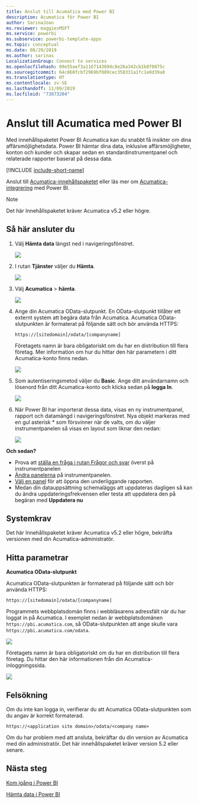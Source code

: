 ```yaml
---
title: Anslut till Acumatica med Power BI
description: Acumatica för Power BI
author: SarinaJoan
ms.reviewer: maggiesMSFT
ms.service: powerbi
ms.subservice: powerbi-template-apps
ms.topic: conceptual
ms.date: 08/29/2019
ms.author: sarinas
LocalizationGroup: Connect to services
ms.openlocfilehash: 09e55aef3a1167143694c8e26a342cb1b8f0875c
ms.sourcegitcommit: 64c860fcbf2969bf089cec358331a1fc1e0d39a8
ms.translationtype: HT
ms.contentlocale: sv-SE
ms.lasthandoff: 11/09/2019
ms.locfileid: "73873204"
---
```

# <a name="connect-to-acumatica-with-power-bi"></a>Anslut till Acumatica med Power BI
Med innehållspaketet Power BI Acumatica kan du snabbt få insikter om dina affärsmöjlighetsdata. Power BI hämtar dina data, inklusive affärsmöjligheter, konton och kunder och skapar sedan en standardinstrumentpanel och relaterade rapporter baserat på dessa data.

[!INCLUDE [include-short-name](./includes/service-deprecate-content-packs.md)]

Anslut till [Acumatica-innehållspaketet](https://app.powerbi.com/getdata/services/acumatica) eller läs mer om [Acumatica-integrering](https://powerbi.microsoft.com/integrations/acumatica) med Power BI.

>[!NOTE]
>Det här Innehållspaketet kräver Acumatica v5.2 eller högre.

## <a name="how-to-connect"></a>Så här ansluter du
1. Välj **Hämta data** längst ned i navigeringsfönstret.
   
   ![](media/service-connect-to-acumatica/getdata3.png)
2. I rutan **Tjänster** väljer du **Hämta**.
   
   ![](media/service-connect-to-acumatica/getdata2.png)
3. Välj **Acumatica** \> **hämta**.
   
   ![](media/service-connect-to-acumatica/acumatica.png)
4. Ange din Acumatica OData-slutpunkt. En OData-slutpunkt tillåter ett externt system att begära data från Acumatica. Acumatica OData-slutpunkten är formaterat på följande sätt och bör använda HTTPS:
   
     `https://[sitedomain]/odata/[companyname]`
   
   Företagets namn är bara obligatoriskt om du har en distribution till flera företag. Mer information om hur du hittar den här parametern i ditt Acumatica-konto finns nedan.
   
   ![](media/service-connect-to-acumatica/parameters.png)
5. Som autentiseringsmetod väljer du **Basic**. Ange ditt användarnamn och lösenord från ditt Acumatica-konto och klicka sedan på **logga In**.
   
    ![](media/service-connect-to-acumatica/creds2.png)
6. När Power BI har importerat dessa data, visas en ny instrumentpanel, rapport och datamängd i navigeringsfönstret. Nya objekt markeras med en gul asterisk \* som försvinner när de valts, om du väljer instrumentpanelen så visas en layout som liknar den nedan:
   
    ![](media/service-connect-to-acumatica/dashboard.png)

**Och sedan?**

* Prova att [ställa en fråga i rutan Frågor och svar](consumer/end-user-q-and-a.md) överst på instrumentpanelen
* [Ändra panelerna](service-dashboard-edit-tile.md) på instrumentpanelen.
* [Välj en panel](consumer/end-user-tiles.md) för att öppna den underliggande rapporten.
* Medan din datauppsättning schemaläggs att uppdateras dagligen så kan du ändra uppdateringsfrekvensen eller testa att uppdatera den på begäran med **Uppdatera nu**

## <a name="system-requirements"></a>Systemkrav
Det här Innehållspaketet kräver Acumatica v5.2 eller högre, bekräfta versionen med din Acumatica-administratör.

## <a name="finding-parameters"></a>Hitta parametrar
**Acumatica OData-slutpunkt**

Acumatica OData-slutpunkten är formaterad på följande sätt och bör använda HTTPS:

    https://[sitedomain]/odata/[companyname]

Programmets webbplatsdomän finns i webbläsarens adressfält när du har loggat in på Acumatica. I exemplet nedan är webbplatsdomänen `https://pbi.acumatica.com`, så OData-slutpunkten att ange skulle vara `https://pbi.acumatica.com/odata`.

 ![](media/service-connect-to-acumatica/url.png)

Företagets namn är bara obligatoriskt om du har en distribution till flera företag. Du hittar den här informationen från din Acumatica-inloggningssida.

![](media/service-connect-to-acumatica/signin2.png)

## <a name="troubleshooting"></a>Felsökning
Om du inte kan logga in, verifierar du att Acumatica OData-slutpunkten som du angav är korrekt formaterad.

    https://<application site domain>/odata/<company name>

Om du har problem med att ansluta, bekräftar du din version av Acumatica med din administratör. Det här innehållspaketet kräver version 5.2 eller senare.

## <a name="next-steps"></a>Nästa steg
[Kom igång i Power BI](service-get-started.md)

[Hämta data i Power BI](service-get-data.md)

